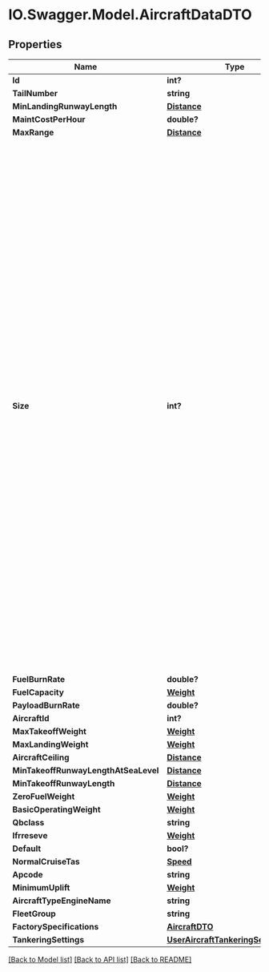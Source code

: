# IO.Swagger.Model.AircraftDataDTO
## Properties

Name | Type | Description | Notes
------------ | ------------- | ------------- | -------------
**Id** | **int?** |  | [optional] 
**TailNumber** | **string** |  | 
**MinLandingRunwayLength** | [**Distance**](Distance.md) |  | [optional] 
**MaintCostPerHour** | **double?** |  | [optional] 
**MaxRange** | [**Distance**](Distance.md) |  | [optional] 
**Size** | **int?** | Aircraft sizes:             0 &#x3D; Not set             1 &#x3D; Light Jet             2 &#x3D; Medium Jet             3 &#x3D; Heavy Jet             4 &#x3D; Light Helicopter             5 &#x3D; Wide Body             6 &#x3D; Single Turbo Prop             7 &#x3D; Very Light Jet             8 &#x3D; Single Engine Piston             9 &#x3D; Medium Helicopter             10 &#x3D; Heavy Helicopter             11 &#x3D; Light Twin             12 &#x3D; Heavy Twin             13 &#x3D; Light Turbo Prop             14 &#x3D; Medium Turbo Prop             15 &#x3D; Heavy Turbo Prop             16 &#x3D; Super Heavy Jet    * &#x60;NotSet&#x60; - Not Set  * &#x60;LightJet&#x60; - Light Jet  * &#x60;MediumJet&#x60; - Medium Jet  * &#x60;HeavyJet&#x60; - Heavy Jet  * &#x60;LightHelicopter&#x60; - Light Helicopter  * &#x60;WideBody&#x60; - Wide Body  * &#x60;SingleTurboProp&#x60; - Single Turbo Prop  * &#x60;VeryLightJet&#x60; - Very Light Jet  * &#x60;SingleEnginePiston&#x60; - Single Engine Piston  * &#x60;MediumHelicopter&#x60; - Medium Helicopter  * &#x60;HeavyHelicopter&#x60; - Heavy Helicopter  * &#x60;LightTwin&#x60; - Light Twin  * &#x60;HeavyTwin&#x60; - Heavy Twin  * &#x60;LightTurboProp&#x60; - Light Turbo Prop  * &#x60;MediumTurboprop&#x60; - Medium Turbo Prop  * &#x60;HeavyTurboprop&#x60; - Heavy Turbo Prop  * &#x60;SuperHeavyJet&#x60; - Super Heavy Jet   | [optional] 
**FuelBurnRate** | **double?** |  | [optional] 
**FuelCapacity** | [**Weight**](Weight.md) |  | [optional] 
**PayloadBurnRate** | **double?** |  | [optional] 
**AircraftId** | **int?** |  | [optional] 
**MaxTakeoffWeight** | [**Weight**](Weight.md) |  | [optional] 
**MaxLandingWeight** | [**Weight**](Weight.md) |  | [optional] 
**AircraftCeiling** | [**Distance**](Distance.md) |  | [optional] 
**MinTakeoffRunwayLengthAtSeaLevel** | [**Distance**](Distance.md) |  | [optional] 
**MinTakeoffRunwayLength** | [**Distance**](Distance.md) |  | [optional] 
**ZeroFuelWeight** | [**Weight**](Weight.md) |  | [optional] 
**BasicOperatingWeight** | [**Weight**](Weight.md) |  | [optional] 
**Qbclass** | **string** |  | [optional] 
**Ifrreseve** | [**Weight**](Weight.md) |  | [optional] 
**Default** | **bool?** |  | [optional] 
**NormalCruiseTas** | [**Speed**](Speed.md) |  | [optional] 
**Apcode** | **string** |  | [optional] 
**MinimumUplift** | [**Weight**](Weight.md) |  | [optional] 
**AircraftTypeEngineName** | **string** |  | [optional] 
**FleetGroup** | **string** |  | [optional] 
**FactorySpecifications** | [**AircraftDTO**](AircraftDTO.md) |  | [optional] 
**TankeringSettings** | [**UserAircraftTankeringSettingsDTO**](UserAircraftTankeringSettingsDTO.md) |  | [optional] 

[[Back to Model list]](../README.md#documentation-for-models) [[Back to API list]](../README.md#documentation-for-api-endpoints) [[Back to README]](../README.md)

